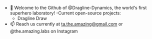 - 👋 Welcome to the Github of @Dragline-Dynamics, the world's first superhero laboratory!
-Current open-source projects:
  - Dragline Draw
- 📫 Reach us currently at ta.the.amazing@gmail.com or @the.amazing.labs on Instagram

<!---
Dragline-Dynamics/Dragline-Dynamics is a ✨ special ✨ repository because its `README.md` (this file) appears on your GitHub profile.
You can click the Preview link to take a look at your changes.
--->
